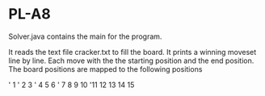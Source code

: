 # PL-A8

Solver.java contains the main for the program.

It reads the text file cracker.txt to fill the board.
It prints a winning moveset line by line.
Each move with the the starting position and the end position.
The board positions are mapped to the following positions

'         1
'       2   3
'     4   5   6
'   7   8   9   10
'11  12   13  14  15
